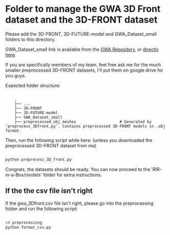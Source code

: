 # Folder to manage the GWA 3D Front dataset and the 3D-FRONT dataset

Please add the 3D-FRONT, 3D-FUTURE-model and GWA_Dataset_small folders to this directory.

GWA_Dataset_small link is available from the  [GWA Repository](https://github.com/GAMMA-UMD/GWA/tree/master/download), or [directly here](https://obj.umiacs.umd.edu/gamma-datasets/GWA_Dataset_small.zip).

If you are specifically members of my team, feel free ask me for the much smaller preprocessed 3D-FRONT datasets, I'll put them on google drive for you guys.

Expected folder structure:

```text

    .
    ├── ...
    ├── 3D-FRONT
    ├── 3D-FUTURE-model
    ├── GWA_Dataset_small
    ├── preprocessed_obj_meshes                   # Generated by 'preprocess_3Dfront.py'. Contains preprocessed 3D-FRONT models in .obj format.

```

Then, run the following script while here: (unless you downloaded the preprocessed 3D-FRONT dataset from me)

```bash

python preprocess_3D_front.py

```

Congrats, the datasets should be ready.
You can now proceed to the 'RIR-in-a-Box/models' folder for extra instructions.

## If the the csv file isn't right

If the gwa_3Dfront.csv file isn't right, please go into the preprocessing folder and run the following script:

```bash

cd preprocessing
python format_csv.py

```
